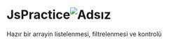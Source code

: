 # JsPractice![Adsız](https://github.com/arifozanaktas/JsPractice/assets/139919845/4a36e7fe-3368-490c-bb88-37173572a4e4)

Hazır bir arrayin listelenmesi, filtrelenmesi ve kontrolü

